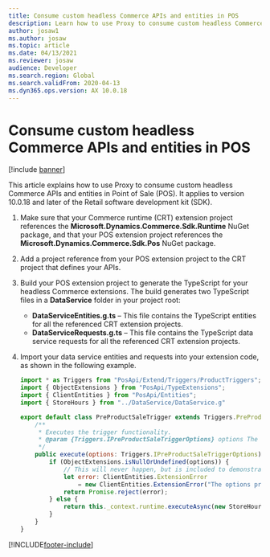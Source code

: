 ```yaml
---
title: Consume custom headless Commerce APIs and entities in POS
description: Learn how to use Proxy to consume custom headless Commerce APIs and entities in Point of Sale (POS) as it applies to the Retail software development kit.
author: josaw1
ms.author: josaw
ms.topic: article
ms.date: 04/13/2021
ms.reviewer: josaw
audience: Developer
ms.search.region: Global
ms.search.validFrom: 2020-04-13
ms.dyn365.ops.version: AX 10.0.18
---
```


# Consume custom headless Commerce APIs and entities in POS

[!include [banner](../../../includes/banner.md)]

This article explains how to use Proxy to consume custom headless Commerce APIs and entities in Point of Sale (POS). It applies to version 10.0.18 and later of the Retail software development kit (SDK).

1. Make sure that your Commerce runtime (CRT) extension project references the **Microsoft.Dynamics.Commerce.Sdk.Runtime** NuGet package, and that your POS extension project references the **Microsoft.Dynamics.Commerce.Sdk.Pos** NuGet package.
2. Add a project reference from your POS extension project to the CRT project that defines your APIs.
3. Build your POS extension project to generate the TypeScript for your headless Commerce extensions. The build generates two TypeScript files in a **DataService** folder in your project root:

    + **DataServiceEntities.g.ts** – This file contains the TypeScript entities for all the referenced CRT extension projects.
    + **DataServiceRequests.g.ts** – This file contains the TypeScript data service requests for all the referenced CRT extension projects.

4. Import your data service entities and requests into your extension code, as shown in the following example.

    ```Javascript
    import * as Triggers from "PosApi/Extend/Triggers/ProductTriggers";
    import { ObjectExtensions } from "PosApi/TypeExtensions";
    import { ClientEntities } from "PosApi/Entities";
    import { StoreHours } from "../DataService/DataService.g"
    
    export default class PreProductSaleTrigger extends Triggers.PreProductSaleTrigger {
        /**
         * Executes the trigger functionality.
         * @param {Triggers.IPreProductSaleTriggerOptions} options The options provided to the trigger.
         */
        public execute(options: Triggers.IPreProductSaleTriggerOptions): Promise<ClientEntities.ICancelable> {
            if (ObjectExtensions.isNullOrUndefined(options)) {
                // This will never happen, but is included to demonstrate how to return a rejected promise when validation fails.
                let error: ClientEntities.ExtensionError
                    = new ClientEntities.ExtensionError("The options provided to the PreProductSaleTrigger were invalid. Please select a product and try again.");
                return Promise.reject(error);
            } else {
                return this._context.runtime.executeAsync(new StoreHours.GetStoreDaysByStoreRequest<StoreHours.GetStoreDaysByStoreResponse>(0));
            }
        }
    }
    ```

[!INCLUDE[footer-include](../../../includes/footer-banner.md)]

